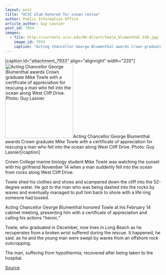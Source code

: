 ```yaml
---
layout: post
title: "UCSC alum honored for ocean rescue"
author: Public Information Office
article_author: Guy Lasnier
post_id: 7934
images:
  - file: http://currents.ucsc.edu/06-07/art/towle_blumenthal.220.jpg
    image_id: 7933
    caption: "Acting Chancellor George Blumenthal awards Crown graduate Mike Towle with a certificate of appreciation for rescuing a man who fell into the ocean along West Cliff Drive. Photo: Guy Lasnier"
---
```


[caption id="attachment_7933" align="alignright" width="220"]<a href="http://dev-ucsc-news.pantheonsite.io/wp-content/uploads/2007/02/towle_blumenthal.220.jpg"><img class="size-full wp-image-7933" src="http://dev-ucsc-news.pantheonsite.io/wp-content/uploads/2007/02/towle_blumenthal.220.jpg" alt="Acting Chancellor George Blumenthal awards Crown graduate Mike Towle with a certificate of appreciation for rescuing a man who fell into the ocean along West Cliff Drive. Photo: Guy Lasnier" width="220" height="241" /></a>Acting Chancellor George Blumenthal awards Crown graduate Mike Towle with a certificate of appreciation for rescuing a man who fell into the ocean along West Cliff Drive. Photo: Guy Lasnier[/caption]
<a name="content" id="content"></a>
<p>
  Crown College marine biology student Mike Towle was watching the sunset with his girlfriend November 14 when a man suddenly fell into the ocean from rocks along West Cliff Drive.
</p>
<p>
  Towle shed his clothes and shoes and scampered down the cliff into the 52-degree water. He got to the man who was being dashed into the rocks by waves and eventually managed to pull him back to shore with a life ring someone had tossed.
</p>
<p>
  Acting Chancellor George Blumenthal honored Towle at his February 14 cabinet meeting, presenting him with a certificate of appreciation and calling his actions "heroic."
</p>
<p>
  Towle, who graduated in December, now lives in Long Beach as he recuperates from a broken wrist suffered during the rescue. It happened, he said, as he and the young man were swept by waves from an offshore rock outcropping.
</p>
<p>
  The man, suffering from hypothermia, recovered after being taken to the hospital.
</p>
<p><a href="http://www1.ucsc.edu/currents/06-07/02-19/towle.asp" title="Permalink to towle">Source</a></p>
